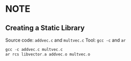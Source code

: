 # NOTE

## Creating a Static Library

Source code: `addvec.c` and `multvec.c`
Tool: `gcc -c` and `ar`

```C
gcc -c addvec.c multvec.c
ar rcs libvector.a addvec.o multvec.o
```

